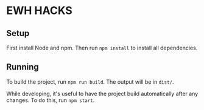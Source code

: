 # EWH HACKS

## Setup
First install Node and npm. Then run `npm install` to install all dependencies.

## Running
To build the project, run `npm run build`. The output will be in `dist/`.

While developing, it's useful to have the project build automatically after any
changes. To do this, run `npm start`.

